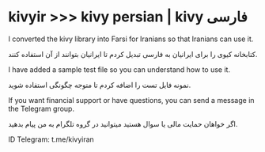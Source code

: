 # kivyir >>> kivy persian | kivy فارسی
I converted the kivy library into Farsi for Iranians so that Iranians can use it.

کتابخانه کیوی را برای ایرانیان به فارسی تبدیل کردم تا ایرانیان بتوانند از آن استفاده کنند.

I have added a sample test file so you can understand how to use it.

نمونه فایل تست را اضافه کردم تا متوجه چگونگی استفاده شوید.

If you want financial support or have questions, you can send a message in the Telegram group.

اگر خواهان حمایت مالی یا سوال هستید میتوانید در گروه تلگرام به من پیام بدهید.

ID Telegram: t.me/kivyiran
